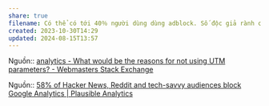 ```yaml
---
share: true
filename: Có thể có tới 40％ người dùng dùng adblock. Số độc giả rành công nghệ có thể lên tới 58％
created: 2023-10-30T14:29
updated: 2024-08-15T13:57
---
```

Nguồn:: [analytics - What would be the reasons for not using UTM parameters? - Webmasters Stack Exchange](https://webmasters.stackexchange.com/questions/144604/what-would-be-the-reasons-for-not-using-utm-parameters/144608?noredirect=1#comment203122_144608)

Nguồn:: [58% of Hacker News, Reddit and tech-savvy audiences block Google Analytics | Plausible Analytics](https://plausible.io/blog/google-analytics-adblockers-missing-data)